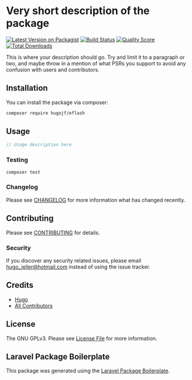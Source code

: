 # Very short description of the package

[![Latest Version on Packagist](https://img.shields.io/packagist/v/hugojf/eflash.svg?style=flat-square)](https://packagist.org/packages/hugojf/eflash)
[![Build Status](https://img.shields.io/travis/hugojf/eflash/master.svg?style=flat-square)](https://travis-ci.org/hugojf/eflash)
[![Quality Score](https://img.shields.io/scrutinizer/g/hugojf/eflash.svg?style=flat-square)](https://scrutinizer-ci.com/g/hugojf/eflash)
[![Total Downloads](https://img.shields.io/packagist/dt/hugojf/eflash.svg?style=flat-square)](https://packagist.org/packages/hugojf/eflash)

This is where your description should go. Try and limit it to a paragraph or two, and maybe throw in a mention of what PSRs you support to avoid any confusion with users and contributors.

## Installation

You can install the package via composer:

```bash
composer require hugojf/eflash
```

## Usage

``` php
// Usage description here
```

### Testing

``` bash
composer test
```

### Changelog

Please see [CHANGELOG](CHANGELOG.md) for more information what has changed recently.

## Contributing

Please see [CONTRIBUTING](CONTRIBUTING.md) for details.

### Security

If you discover any security related issues, please email hugo_jeller@hotmail.com instead of using the issue tracker.

## Credits

- [Hugo](https://github.com/hugojf)
- [All Contributors](../../contributors)

## License

The GNU GPLv3. Please see [License File](LICENSE.md) for more information.

## Laravel Package Boilerplate

This package was generated using the [Laravel Package Boilerplate](https://laravelpackageboilerplate.com).